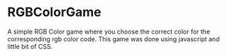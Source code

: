 # RGBColorGame
A simple RGB Color game where you choose the correct color for the corresponding rgb color code.
This game was done using javascript and little bit of CSS.
